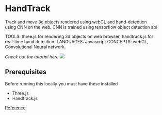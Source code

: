 

# HandTrack

Track and move 3d objects rendered using webGL and hand-detection using CNN on the web. CNN is trained using tensorflow object detection api

TOOLS: three.js for rendering 3d objects on web browser, handtrack.js for real-time hand detection.
LANGUAGES: Javascript
CONCEPTS: webGL, Convolutional Neural network.

*Check out the tutorial here*
[![](https://i.imgur.com/c2ec7tS.png)](https://dev.to/teamxenox/javascript-quickies-controlling-3d-objects-with-hands-498n)

## Prerequisites

Before running this locally you must have these installed

- Three.js
- Handtrack.js

[Reference](https://sarthology.github.io/thehandtrick/)
